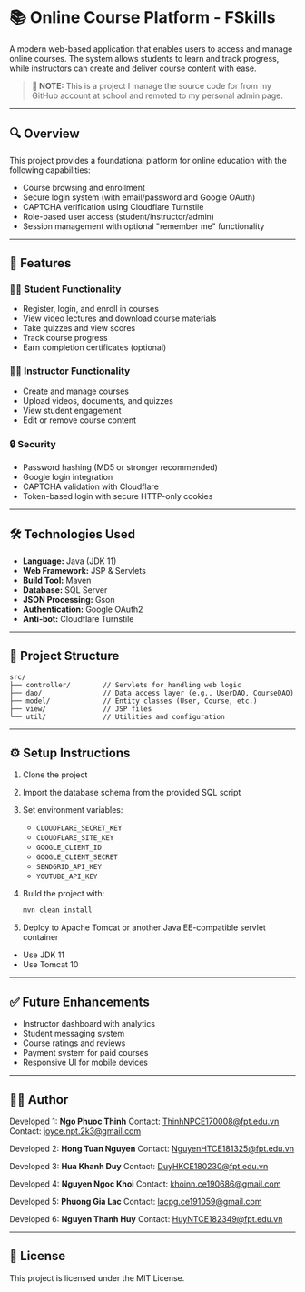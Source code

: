 # 📚 Online Course Platform - FSkills

A modern web-based application that enables users to access and manage online courses. The system allows students to learn and track progress, while instructors can create and deliver course content with ease.
> **🔔 NOTE:** This is a project I manage the source code for from my GitHub account at school and remoted to my personal admin page.

---

## 🔍 Overview

This project provides a foundational platform for online education with the following capabilities:

* Course browsing and enrollment
* Secure login system (with email/password and Google OAuth)
* CAPTCHA verification using Cloudflare Turnstile
* Role-based user access (student/instructor/admin)
* Session management with optional "remember me" functionality

---

## 🚀 Features

### 👩‍🎓 Student Functionality

* Register, login, and enroll in courses
* View video lectures and download course materials
* Take quizzes and view scores
* Track course progress
* Earn completion certificates (optional)

### 👨‍🏫 Instructor Functionality

* Create and manage courses
* Upload videos, documents, and quizzes
* View student engagement
* Edit or remove course content

### 🔒 Security

* Password hashing (MD5 or stronger recommended)
* Google login integration
* CAPTCHA validation with Cloudflare
* Token-based login with secure HTTP-only cookies

---

## 🛠️ Technologies Used

* **Language:** Java (JDK 11)
* **Web Framework:** JSP & Servlets
* **Build Tool:** Maven
* **Database:** SQL Server
* **JSON Processing:** Gson
* **Authentication:** Google OAuth2
* **Anti-bot:** Cloudflare Turnstile

---

## 📁 Project Structure

```
src/
├── controller/        // Servlets for handling web logic
├── dao/               // Data access layer (e.g., UserDAO, CourseDAO)
├── model/             // Entity classes (User, Course, etc.)
├── view/              // JSP files
└── util/              // Utilities and configuration
```

---

## ⚙️ Setup Instructions

1. Clone the project
2. Import the database schema from the provided SQL script
3. Set environment variables:

   * `CLOUDFLARE_SECRET_KEY`
   * `CLOUDFLARE_SITE_KEY`
   * `GOOGLE_CLIENT_ID`
   * `GOOGLE_CLIENT_SECRET`
   * `SENDGRID_API_KEY`
   * `YOUTUBE_API_KEY`
4. Build the project with:

   ```bash
   mvn clean install
   ```
5. Deploy to Apache Tomcat or another Java EE-compatible servlet container
  - Use JDK 11
  - Use Tomcat 10
---

## ✅ Future Enhancements

* Instructor dashboard with analytics
* Student messaging system
* Course ratings and reviews
* Payment system for paid courses
* Responsive UI for mobile devices

---

## 👨‍💻 Author

Developed 1: **Ngo Phuoc Thinh**
Contact: ThinhNPCE170008@fpt.edu.vn
Contact: joyce.npt.2k3@gmail.com

Developed 2: **Hong Tuan Nguyen**
Contact: NguyenHTCE181325@fpt.edu.vn

Developed 3: **Hua Khanh Duy**
Contact: DuyHKCE180230@fpt.edu.vn

Developed 4: **Nguyen Ngoc Khoi**
Contact: khoinn.ce190686@gmail.com

Developed 5: **Phuong Gia Lac**
Contact: lacpg.ce191059@gmail.com

Developed 6: **Nguyen Thanh Huy**
Contact: HuyNTCE182349@fpt.edu.vn

---

## 📄 License

This project is licensed under the MIT License.
